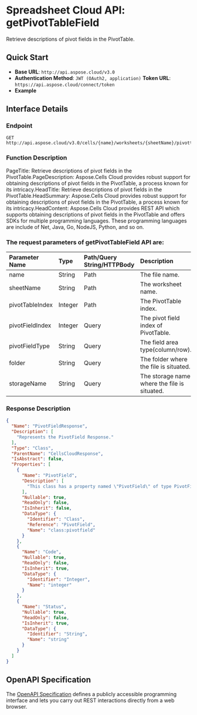 # **Spreadsheet Cloud API: getPivotTableField**

Retrieve descriptions of pivot fields in the PivotTable. 


## **Quick Start**

- **Base URL**: `http://api.aspose.cloud/v3.0`
- **Authentication Method**: `JWT (OAuth2, application)`  **Token URL**: `https://api.aspose.cloud/connect/token`
- **Example** 

## **Interface Details**

### **Endpoint** 

```
GET http://api.aspose.cloud/v3.0/cells/{name}/worksheets/{sheetName}/pivottables/{pivotTableIndex}/PivotField
```
### **Function Description**
PageTitle: Retrieve descriptions of pivot fields in the PivotTable.PageDescription: Aspose.Cells Cloud provides robust support for obtaining descriptions of pivot fields in the PivotTable, a process known for its intricacy.HeadTitle: Retrieve descriptions of pivot fields in the PivotTable.HeadSummary: Aspose.Cells Cloud provides robust support for obtaining descriptions of pivot fields in the PivotTable, a process known for its intricacy.HeadContent: Aspose.Cells Cloud provides REST API which supports obtaining descriptions of pivot fields in the PivotTable and offers SDKs for multiple programming languages. These programming languages are include of Net, Java, Go, NodeJS, Python, and so on.

### The request parameters of **getPivotTableField** API are: 

| Parameter Name | Type | Path/Query String/HTTPBody | Description | 
| :- | :- | :- |:- | 
|name|String|Path|The file name.|
|sheetName|String|Path|The worksheet name.|
|pivotTableIndex|Integer|Path|The PivotTable index.|
|pivotFieldIndex|Integer|Query|The pivot field index of PivotTable.|
|pivotFieldType|String|Query|The field area type(column/row).|
|folder|String|Query|The folder where the file is situated.|
|storageName|String|Query|The storage name where the file is situated.|

### **Response Description**
```json
{
  "Name": "PivotFieldResponse",
  "Description": [
    "Represents the PivotField Response."
  ],
  "Type": "Class",
  "ParentName": "CellsCloudResponse",
  "IsAbstract": false,
  "Properties": [
    {
      "Name": "PivotField",
      "Description": [
        "This class has a property named \"PivotField\" of type PivotField which can be accessed and modified."
      ],
      "Nullable": true,
      "ReadOnly": false,
      "IsInherit": false,
      "DataType": {
        "Identifier": "Class",
        "Reference": "PivotField",
        "Name": "class:pivotfield"
      }
    },
    {
      "Name": "Code",
      "Nullable": true,
      "ReadOnly": false,
      "IsInherit": true,
      "DataType": {
        "Identifier": "Integer",
        "Name": "integer"
      }
    },
    {
      "Name": "Status",
      "Nullable": true,
      "ReadOnly": false,
      "IsInherit": true,
      "DataType": {
        "Identifier": "String",
        "Name": "string"
      }
    }
  ]
}
```


## OpenAPI Specification

The [OpenAPI Specification](https://reference.aspose.cloud/cells/#/PivotTablesController/GetPivotTableField) defines a publicly accessible programming interface and lets you carry out REST interactions directly from a web browser.

